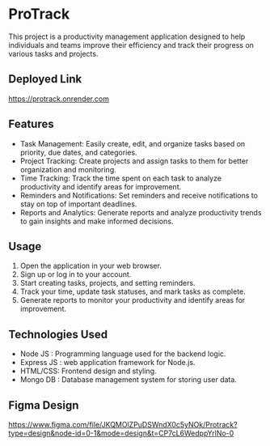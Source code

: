 # ProTrack

This project is a productivity management application designed to help individuals and teams improve their efficiency and track their progress on various tasks and projects.


## Deployed Link

https://protrack.onrender.com

## Features

- Task Management: Easily create, edit, and organize tasks based on priority, due dates, and categories.
- Project Tracking: Create projects and assign tasks to them for better organization and monitoring.
- Time Tracking: Track the time spent on each task to analyze productivity and identify areas for improvement.
- Reminders and Notifications: Set reminders and receive notifications to stay on top of important deadlines.
- Reports and Analytics: Generate reports and analyze productivity trends to gain insights and make informed decisions.


## Usage

1. Open the application in your web browser.
2. Sign up or log in to your account.
3. Start creating tasks, projects, and setting reminders.
4. Track your time, update task statuses, and mark tasks as complete.
5. Generate reports to monitor your productivity and identify areas for improvement.

## Technologies Used

- Node JS : Programming language used for the backend logic.
- Express JS : web application framework for Node.js.
- HTML/CSS: Frontend design and styling.
- Mongo DB : Database management system for storing user data.

## Figma Design

https://www.figma.com/file/JKQMOlZPuDSWndX0c5yNOk/Protrack?type=design&node-id=0-1&mode=design&t=CP7cL6WedppYrlNo-0


